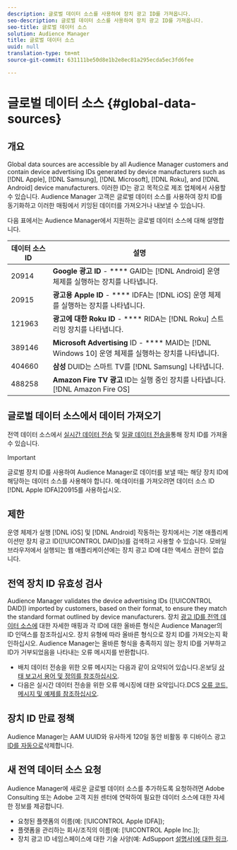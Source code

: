 ```yaml
---
description: 글로벌 데이터 소스를 사용하여 장치 광고 ID를 가져옵니다.
seo-description: 글로벌 데이터 소스를 사용하여 장치 광고 ID를 가져옵니다.
seo-title: 글로벌 데이터 소스
solution: Audience Manager
title: 글로벌 데이터 소스
uuid: null
translation-type: tm+mt
source-git-commit: 631111be50d8e1b2e8ec81a295ecda5ec3fd6fee

---
```



# 글로벌 데이터 소스 {#global-data-sources}

## 개요

Global data sources are accessible by all Audience Manager customers and contain device advertising IDs generated by device manufacturers such as [!DNL Apple], [!DNL Samsung], [!DNL Microsoft], [!DNL Roku], and [!DNL Android] device manufacturers. 이러한 ID는 광고 목적으로 제조 업체에서 사용할 수 있습니다. Audience Manager 고객은 글로벌 데이터 소스를 사용하여 장치 ID를 동기화하고 이러한 매핑에서 키잉된 데이터를 가져오거나 내보낼 수 있습니다.

다음 표에서는 Audience Manager에서 지원하는 글로벌 데이터 소스에 대해 설명합니다.

| 데이터 소스 ID | 설명 |
|---|---|
| 20914 | **Google 광고 ID** - **** GAID는 [!DNL Android] 운영 체제를 실행하는 장치를 나타냅니다. |
| 20915 | **광고용 Apple ID** - **** IDFA는 [!DNL iOS] 운영 체제를 실행하는 장치를 나타냅니다. |
| 121963 | **광고에 대한 Roku ID** - **** RIDA는 [!DNL Roku] 스트리밍 장치를 나타냅니다. |
| 389146 | **Microsoft Advertising** ID - **** MAID는 [!DNL Windows 10] 운영 체제를 실행하는 장치를 나타냅니다. |
| 404660 | **삼성** DUID는 스마트 TV를 [!DNL Samsung] 나타냅니다. |
| 488258 | **Amazon Fire TV 광고** ID는 실행 중인 장치를 나타냅니다. [!DNL Amazon Fire OS] |

## 글로벌 데이터 소스에서 데이터 가져오기

전역 데이터 소스에서 [실시간 데이터 전송](../integration/sending-audience-data/real-time-data-integration/real-time-data-transfer.md) 및 [일괄 데이터 전송을](../integration/sending-audience-data/batch-data-transfer-explained/batch-data-transfer-explained.md)통해 장치 ID를 가져올 수 있습니다.

>[!IMPORTANT]
>
>글로벌 장치 ID를 사용하여 Audience Manager로 데이터를 보낼 때는 해당 장치 ID에 해당하는 데이터 소스를 사용해야 합니다. 예:데이터를 가져오려면 데이터 소스 ID [!DNL Apple IDFA]20915를 사용하십시오.

## 제한

운영 체제가 실행 [!DNL iOS] 및 [!DNL Android] 작동하는 장치에서는 기본 애플리케이션만 장치 광고 ID([!UICONTROL DAID]s)를 검색하고 사용할 수 있습니다. 모바일 브라우저에서 실행되는 웹 애플리케이션에는 장치 광고 ID에 대한 액세스 권한이 없습니다.

## 전역 장치 ID 유효성 검사

Audience Manager validates the device advertising IDs ([!UICONTROL DAID]) imported by customers, based on their format, to ensure they match the standard format outlined by device manufacturers. 장치 [광고 ID를 전역 데이터 소스에](../reference/ids-in-aam.md) 대한 자세한 매핑과 각 ID에 대한 올바른 형식은 Audience Manager의 ID 인덱스를 참조하십시오. 장치 유형에 따라 올바른 형식으로 장치 ID를 가져오는지 확인하십시오. Audience Manager는 올바른 형식을 충족하지 않는 장치 ID를 거부하고 ID가 거부되었음을 나타내는 오류 메시지를 반환합니다.

* 배치 데이터 전송을 위한 오류 메시지는 다음과 같이 요약되어 있습니다.온보딩 [상태 보고서 용어 및 정의를 참조하십시오](../reporting/onboarding-status-report.md#report-terms-conditions).
* 다음은 실시간 데이터 전송을 위한 오류 메시징에 대한 요약입니다.DCS [오류 코드, 메시지 및 예제를 참조하십시오](../api/dcs-intro/dcs-api-reference/dcs-error-codes.md).

## 장치 ID 만료 정책

Audience Manager는 AAM UUID와 유사하게 120일 동안 비활동 후 디바이스 광고 [ID를 자동으로](../faq/faq-privacy.md)삭제합니다.

## 새 전역 데이터 소스 요청

Audience Manager에 새로운 글로벌 데이터 소스를 추가하도록 요청하려면 Adobe Consulting 또는 Adobe 고객 지원 센터에 연락하여 필요한 데이터 소스에 대한 자세한 정보를 제공합니다.

* 요청된 플랫폼의 이름(예: [!UICONTROL Apple IDFA]);
* 플랫폼을 관리하는 회사/조직의 이름(예: [!UICONTROL Apple Inc.]);
* 장치 광고 ID 네임스페이스에 대한 기술 사양(예: AdSupport [설명서)에 대한 링크](https://developer.apple.com/documentation/adsupport).